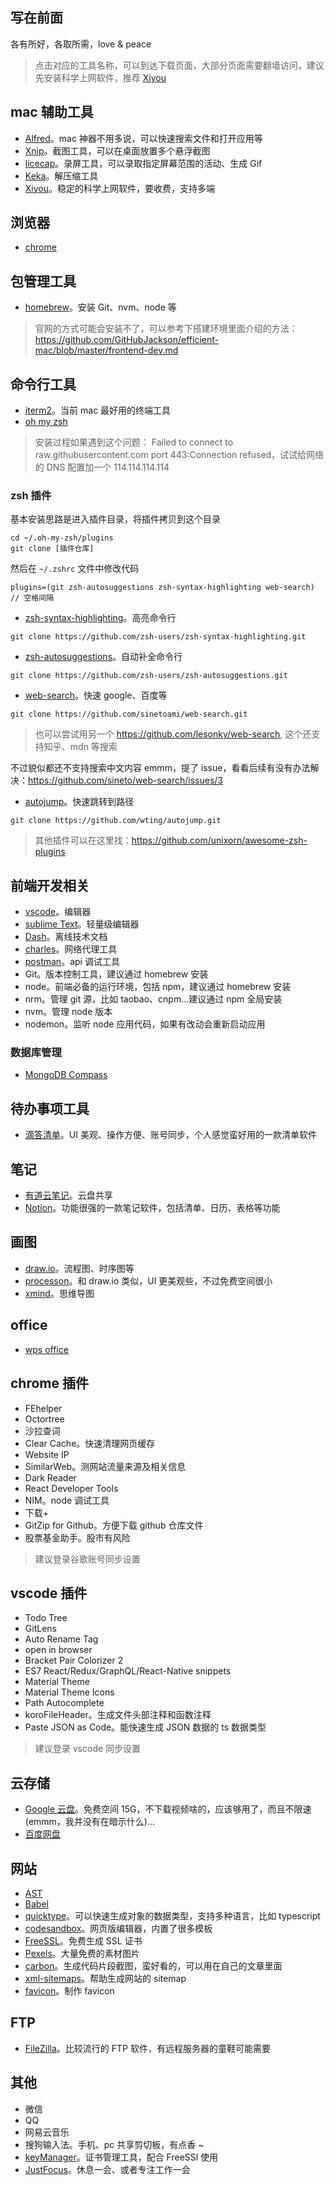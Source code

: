 ## 写在前面

各有所好，各取所需，love & peace

> 点击对应的工具名称，可以到达下载页面，大部分页面需要翻墙访问，建议先安装科学上网软件，推荐 [Xiyou](https://xiyou4you.us/r/?s=16659178)

## mac 辅助工具

- [Alfred](https://www.alfredapp.com/)。mac 神器不用多说，可以快速搜索文件和打开应用等
- [Xnip](https://apps.apple.com/cn/app/xnip-%E6%88%AA%E5%9B%BE-%E6%A0%87%E6%B3%A8/id1221250572?mt=12)。截图工具，可以在桌面放置多个悬浮截图
- [licecap](https://www.macupdate.com/app/mac/49461/licecap)。录屏工具，可以录取指定屏幕范围的活动、生成 Gif
- [Keka](https://www.keka.io/en/)。解压缩工具
- [Xiyou](https://xiyou4you.us/r/?s=16659178)。稳定的科学上网软件，要收费，支持多端

## 浏览器

- [chrome](https://support.google.com/chrome/answer/95346?hl=zh-Hans&co=GENIE.Platform%3DDesktop)

## 包管理工具

- [homebrew](https://brew.sh/)。安装 Git、nvm、node 等

> 官网的方式可能会安装不了，可以参考下搭建环境里面介绍的方法：https://github.com/GitHubJackson/efficient-mac/blob/master/frontend-dev.md

## 命令行工具

- [iterm2](https://iterm2.com/)。当前 mac 最好用的终端工具
- [oh my zsh](https://ohmyz.sh/#install)

> 安装过程如果遇到这个问题： Failed to connect to raw.githubusercontent.com port 443:Connection refused，试试给网络的 DNS 配置加一个 114.114.114.114

### zsh 插件

基本安装思路是进入插件目录，将插件拷贝到这个目录

```
cd ~/.oh-my-zsh/plugins
git clone [插件仓库]
```

然后在 `~/.zshrc` 文件中修改代码

```
plugins=(git zsh-autosuggestions zsh-syntax-highlighting web-search) // 空格间隔
```

- [zsh-syntax-highlighting](https://github.com/zsh-users/zsh-syntax-highlighting.git)。高亮命令行

```
git clone https://github.com/zsh-users/zsh-syntax-highlighting.git
```

- [zsh-autosuggestions](https://github.com/zsh-users/zsh-autosuggestions.git)。自动补全命令行

```
git clone https://github.com/zsh-users/zsh-autosuggestions.git
```

- [web-search](https://github.com/sinetoami/web-search.git)。快速 google、百度等

```
git clone https://github.com/sinetoami/web-search.git
```

> 也可以尝试用另一个 https://github.com/lesonky/web-search, 这个还支持知乎、mdn 等搜索

不过貌似都还不支持搜索中文内容 emmm，提了 issue，看看后续有没有办法解决：https://github.com/sineto/web-search/issues/3

- [autojump](https://github.com/wting/autojump.git)。快速跳转到路径

```
git clone https://github.com/wting/autojump.git
```

> 其他插件可以在这里找：https://github.com/unixorn/awesome-zsh-plugins

## 前端开发相关

- [vscode](https://code.visualstudio.com/download)。编辑器
- [sublime Text](https://www.sublimetext.com/3)。轻量级编辑器
- [Dash](https://kapeli.com/dash)。离线技术文档
- [charles](https://www.charlesproxy.com/download/)。网络代理工具
- [postman](https://www.postman.com/)。api 调试工具
- Git。版本控制工具，建议通过 homebrew 安装
- node。前端必备的运行环境，包括 npm，建议通过 homebrew 安装
- nrm。管理 git 源，比如 taobao、cnpm...建议通过 npm 全局安装
- nvm。管理 node 版本
- nodemon。监听 node 应用代码，如果有改动会重新启动应用

### 数据库管理

- [MongoDB Compass](https://www.mongodb.com/try/download/compass)

## 待办事项工具

- [滴答清单](https://dida365.com/about/download)。UI 美观、操作方便、账号同步，个人感觉蛮好用的一款清单软件

## 笔记

- [有道云笔记](https://note.youdao.com/download.html)。云盘共享
- [Notion](https://www.notion.so/desktop)。功能很强的一款笔记软件，包括清单、日历、表格等功能

## 画图

- [draw.io](https://github.com/jgraph/drawio-desktop/releases)。流程图、时序图等
- [processon](https://www.processon.com/)。和 draw.io 类似，UI 更美观些，不过免费空间很小
- [xmind](https://www.xmind.cn/download/)。思维导图

## office

- [wps office](https://www.wps.cn/)

## chrome 插件

- FEhelper
- Octortree
- 沙拉查词
- Clear Cache。快速清理网页缓存
- Website IP
- SimilarWeb。测网站流量来源及相关信息
- Dark Reader
- React Developer Tools
- NIM。node 调试工具
- 下载+
- GitZip for Github。方便下载 github 仓库文件
- 股票基金助手。股市有风险

> 建议登录谷歌账号同步设置

## vscode 插件

- Todo Tree
- GitLens
- Auto Rename Tag
- open in browser
- Bracket Pair Colorizer 2
- ES7 React/Redux/GraphQL/React-Native snippets
- Material Theme
- Material Theme Icons
- Path Autocomplete
- koroFileHeader。生成文件头部注释和函数注释
- Paste JSON as Code。能快速生成 JSON 数据的 ts 数据类型

> 建议登录 vscode 同步设置

## 云存储

- [Google 云盘](https://drive.google.com/drive/my-drive)。免费空间 15G，不下载视频啥的，应该够用了，而且不限速(emmm，我并没有在暗示什么)...
- [百度网盘](https://pan.baidu.com/download?from=header#pan)

## 网站

- [AST](https://astexplorer.net/)
- [Babel](https://babeljs.io/repl#?browsers=defaults%2C%20not%20ie%2011%2C%20not%20ie_mob%2011&build=&builtIns=false&corejs=3.6&spec=false&loose=false&code_lz=Q&debug=false&forceAllTransforms=false&shippedProposals=false&circleciRepo=&evaluate=false&fileSize=false&timeTravel=false&sourceType=module&lineWrap=true&presets=env%2Creact%2Cstage-2&prettier=false&targets=&version=7.15.3&externalPlugins=&assumptions=%7B%7D)
- [quicktype](https://app.quicktype.io/)。可以快速生成对象的数据类型，支持多种语言，比如 typescript
- [codesandbox](https://codesandbox.io/)。网页版编辑器，内置了很多模板
- [FreeSSL](https://freessl.cn/)。免费生成 SSL 证书
- [Pexels](https://www.pexels.com/zh-cn/)。大量免费的素材图片
- [carbon](https://carbon.now.sh/)。生成代码片段截图，蛮好看的，可以用在自己的文章里面
- [xml-sitemaps](https://www.xml-sitemaps.com/)。帮助生成网站的 sitemap
- [favicon](https://tool.lu/favicon/)。制作 favicon

## FTP

- [FileZilla](https://filezilla-project.org/download.php?type=client)。比较流行的 FTP 软件，有远程服务器的童鞋可能需要

## 其他

- 微信
- QQ
- 网易云音乐
- 搜狗输入法。手机、pc 共享剪切板，有点香 ~
- [keyManager](https://keymanager.org/)。证书管理工具，配合 FreeSSl 使用
- [JustFocus](https://getjustfocus.com/)。休息一会、或者专注工作一会
